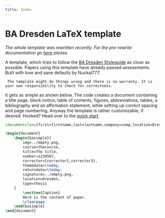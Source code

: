 ```yaml
---
title: Index
---
```

# BA Dresden LaTeX template
_The whole template was rewritten recently. For the pre-rewrite documentation go [here](./old) please._

A template, which tries to follow the [BA Dresden Styleguide](https://www.ba-dresden.de/fileadmin/dresden/downloads/zentrale-dokumente/LEITFADEN_webv2.pdf) as close as possible. Papers using this template have already passed assessments. Built with love and sane defaults by Nuckal777.

```warning
 The template might do things wrong and there is no warranty. It is your own responsibility to check for correctness.
```

It gets as simple as shown below. The code creates a document containing a title page, block notice, table of contents, figures, abbreviations, tables, a bibliography and an affirmation statement, while setting up correct spacing and page numbering. Anyway the template is rather customizable, if desired. Hooked? Head over to the [quick start](./quickstart).

```latex
\documentclass[first=firstname,last=lastname,company=comp,location=Dresden,simple]{baarticle}

\begin{document}
    \begin{basimple}[
        img=../empty.png,
        course=thecourse,
        title=The title,
        number=1234567,
        corrector={corrector1,corrector2},
        themedate=\today,
        returndate=\today,
        signature=../empty.png,
        location=Dresden,
        type=thesis
    ]
        \section{Caption}
        Here is the content of paper.
        \clearpage
    \end{basimple}
\end{document}
```

